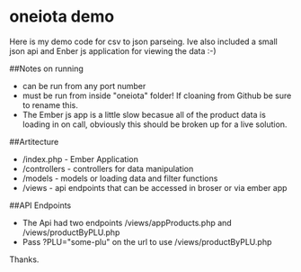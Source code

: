 # oneiota demo
Here is my demo code for csv to json parseing. Ive also included a small json api and Enber js application for viewing the data :-) 

##Notes on running
- can be run from any port number 
- must be run from inside "oneiota" folder! If cloaning from Github be sure to rename this.
- The Ember js app is a little slow becasue all of the product data is loading in on call, obviously this should be broken up for a live solution.

##Artitecture
- /index.php - Ember Application
- /controllers - controllers for data manipulation
- /models - models or loading data and filter functions
- /views - api endpoints that can be accessed in broser or via ember app

##API Endpoints
- The Api had two endpoints /views/appProducts.php and /views/productByPLU.php
- Pass ?PLU="some-plu" on the url to use /views/productByPLU.php

Thanks.
